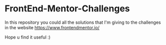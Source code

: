 # FrontEnd-Mentor-Challenges
In this repository you could all the solutions that I'm giving to the challenges in the website https://www.frontendmentor.io/

Hope u find it useful :)
